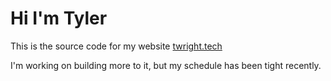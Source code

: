 # Hi I'm Tyler

This is the source code for my website [twright.tech](https://twright.tech/)

I'm working on building more to it, but my schedule has been tight recently.